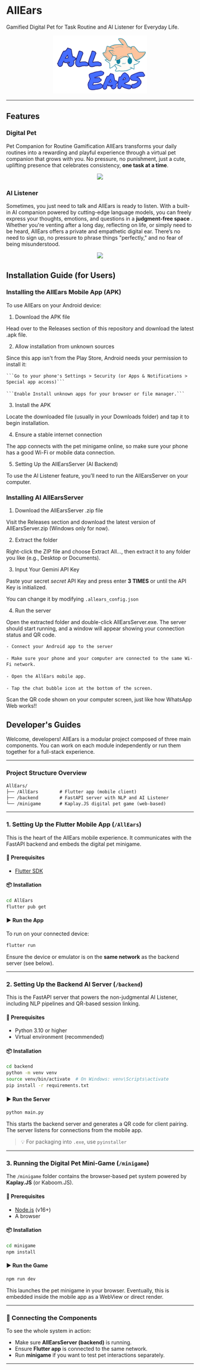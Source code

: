 # AllEars
Gamified Digital Pet for Task Routine and AI Listener for Everyday Life. 

<p align="center">
  <img src="AllEars/assets/img/allears.png" width="50%"/>
</p>

---

## Features

### Digital Pet 
Pet Companion for Routine Gamification
AllEars transforms your daily routines into a rewarding and playful experience through a virtual pet companion that grows with you. No pressure, no punishment, just a cute, uplifting presence that celebrates consistency, **one task at a time**.

<p align="center">
  <img src="footages/pet.gif" width="45%"/>
</p>


### AI Listener
Sometimes, you just need to talk and AllEars is ready to listen. With a built-in AI companion powered by cutting-edge language models, you can freely express your thoughts, emotions, and questions in a **judgment-free space** . Whether you're venting after a long day, reflecting on life, or simply need to be heard, AllEars offers a private and empathetic digital ear. There’s no need to sign up, no pressure to phrase things "perfectly," and no fear of being misunderstood.

<p align="center">
  <img src="footages/listen.gif" width="45%"/>
</p>


## Installation Guide (for Users)

### Installing the AllEars Mobile App (APK)
To use AllEars on your Android device:

1. Download the APK file

Head over to the Releases section of this repository and download the latest .apk file.

2. Allow installation from unknown sources

Since this app isn't from the Play Store, Android needs your permission to install it:

    ```Go to your phone's Settings > Security (or Apps & Notifications > Special app access)```

    ```Enable Install unknown apps for your browser or file manager.```

3. Install the APK

Locate the downloaded file (usually in your Downloads folder) and tap it to begin installation.

4. Ensure a stable internet connection

The app connects with the pet minigame online, so make sure your phone has a good Wi-Fi or mobile data connection.

 5. Setting Up the AllEarsServer (AI Backend)

To use the AI Listener feature, you’ll need to run the AllEarsServer on your computer.


### Installing AI AllEarsServer

1. Download the AllEarsServer .zip file

Visit the Releases section and download the latest version of AllEarsServer.zip (Windows only for now).

2. Extract the folder

Right-click the ZIP file and choose Extract All..., then extract it to any folder you like (e.g., Desktop or Documents).

3. Input Your Gemini API Key

Paste your secret *secret* API Key and press enter **3 TIMES** or until the API Key is initialized.

You can change it by modifying `.allears_config.json`

4. Run the server

Open the extracted folder and double-click AllEarsServer.exe. The server should start running, and a window will appear showing your connection status and QR code.

    - Connect your Android app to the server

    - Make sure your phone and your computer are connected to the same Wi-Fi network.

    - Open the AllEars mobile app.

    - Tap the chat bubble icon at the bottom of the screen.


Scan the QR code shown on your computer screen, just like how WhatsApp Web works!!



## Developer's Guides


Welcome, developers! AllEars is a modular project composed of three main components. You can work on each module independently or run them together for a full-stack experience.

---

### Project Structure Overview

```
AllEars/
├── /AllEars        # Flutter app (mobile client)
├── /backend        # FastAPI server with NLP and AI Listener
└── /minigame       # Kaplay.JS digital pet game (web-based)
```

---

### 1. Setting Up the Flutter Mobile App (`/AllEars`)

This is the heart of the AllEars mobile experience. It communicates with the FastAPI backend and embeds the digital pet minigame.

#### 🔧 Prerequisites

* [Flutter SDK](https://docs.flutter.dev/get-started/install) 

#### 📦 Installation

```bash
cd AllEars
flutter pub get
```

#### ▶️ Run the App

To run on your connected device:

```bash
flutter run
```

Ensure the device or emulator is on the **same network** as the backend server (see below).

---

### 2. Setting Up the Backend AI Server (`/backend`)

This is the FastAPI server that powers the non-judgmental AI Listener, including NLP pipelines and QR-based session linking.

#### 🔧 Prerequisites

* Python 3.10 or higher
* Virtual environment (recommended)

#### 📦 Installation

```bash
cd backend
python -m venv venv
source venv/bin/activate  # On Windows: venv\Scripts\activate
pip install -r requirements.txt
```

#### ▶️ Run the Server

```bash
python main.py
```

This starts the backend server and generates a QR code for client pairing. The server listens for connections from the mobile app.

> 💡 For packaging into `.exe`, use `pyinstaller`

---

### 3. Running the Digital Pet Mini-Game (`/minigame`)

The `/minigame` folder contains the browser-based pet system powered by **Kaplay.JS** (or Kaboom.JS).

#### 🔧 Prerequisites

* [Node.js](https://nodejs.org/) (v16+)
* A browser

#### 📦 Installation

```bash
cd minigame
npm install
```

#### ▶️ Run the Game

```bash
npm run dev
```

This launches the pet minigame in your browser. Eventually, this is embedded inside the mobile app as a WebView or direct render.

---

### 🔗 Connecting the Components

To see the whole system in action:

* Make sure **AllEarsServer (backend)** is running.
* Ensure **Flutter app** is connected to the same network.
* Run **minigame** if you want to test pet interactions separately.

---
